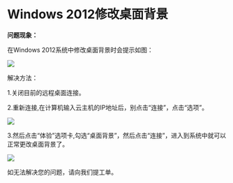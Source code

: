 # Windows 2012修改桌面背景
**问题现象：**

在Windows 2012系统中修改桌面背景时会提示如图：

![](https://github.com/jdcloudcom/cn/blob/edit/image/Elastic-Compute/Virtual-Machine/Windows/Windows%202012%E4%BF%AE%E6%94%B9%E6%A1%8C%E9%9D%A2%E8%83%8C%E6%99%AF01.png)

解决方法：

1.关闭目前的远程桌面连接。

2.重新连接,在计算机输入云主机的IP地址后，别点击“连接”，点击“选项”。 

![](https://github.com/jdcloudcom/cn/blob/edit/image/Elastic-Compute/Virtual-Machine/Windows/Windows%202012%E4%BF%AE%E6%94%B9%E6%A1%8C%E9%9D%A2%E8%83%8C%E6%99%AF02.png)

3.然后点击“体验”选项卡,勾选“桌面背景”，然后点击“连接”，进入到系统中就可以正常更改桌面背景了。

![](https://github.com/jdcloudcom/cn/blob/edit/image/Elastic-Compute/Virtual-Machine/Windows/Windows%202012%E4%BF%AE%E6%94%B9%E6%A1%8C%E9%9D%A2%E8%83%8C%E6%99%AF03.png)

如无法解决您的问题，请向我们提工单。